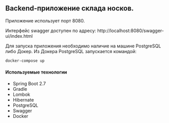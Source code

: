 ## Backend-приложение склада носков.
Приложение использует порт 8080.

Интерфейс swagger доступен по адресу: http://localhost:8080/swagger-ui/index.html

Для запуска приложения необходимо наличие на машине PostgreSQL либо Докер. Из Докера PostgreSQL запускается командой:
```Bash
docker-compose up
```
#### Используемые технологии
* Spring Boot 2.7
* Gradle
* Lombok
* Hibernate
* PostgreSQL
* Swagger
* Docker